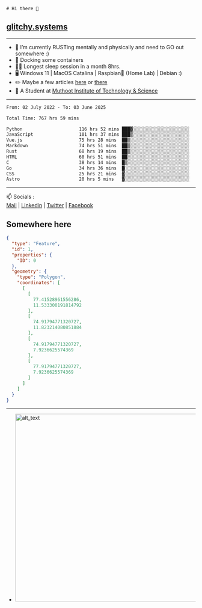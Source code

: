 ```
# Hi there 👋
```
## [glitchy.systems](https://glitchy.systems)
---

- 🌱 I’m currently RUSTing mentally and physically and need to GO out somewhere :)
- 🐋 Docking some containers
- 😶‍🌫️ Longest sleep session in a month 8hrs.
- 🖥️ Windows 11 | MacOS Catalina | Raspbian🥧 (Home Lab) | Debian :)
- ✏️ Maybe a few articles [here](https://medium.com/@advaithnarayanan8) or [there](https://medium.com/@advaithnarayanan8)
- 📑 A Student at [Muthoot Institute of Technology & Science](https://mgmits.ac.in/)



---

<!--START_SECTION:waka-->

```txt
From: 02 July 2022 - To: 03 June 2025

Total Time: 767 hrs 59 mins

Python                     116 hrs 52 mins ███▓░░░░░░░░░░░░░░░░░░░░░   15.22 %
JavaScript                 101 hrs 37 mins ███▒░░░░░░░░░░░░░░░░░░░░░   13.23 %
Vue.js                     75 hrs 28 mins  ██▒░░░░░░░░░░░░░░░░░░░░░░   09.83 %
Markdown                   74 hrs 51 mins  ██▒░░░░░░░░░░░░░░░░░░░░░░   09.75 %
Rust                       68 hrs 19 mins  ██▒░░░░░░░░░░░░░░░░░░░░░░   08.90 %
HTML                       60 hrs 51 mins  ██░░░░░░░░░░░░░░░░░░░░░░░   07.93 %
C                          38 hrs 14 mins  █▒░░░░░░░░░░░░░░░░░░░░░░░   04.98 %
Go                         34 hrs 36 mins  █░░░░░░░░░░░░░░░░░░░░░░░░   04.51 %
CSS                        25 hrs 21 mins  ▓░░░░░░░░░░░░░░░░░░░░░░░░   03.30 %
Astro                      20 hrs 5 mins   ▓░░░░░░░░░░░░░░░░░░░░░░░░   02.62 %
```

<!--END_SECTION:waka-->

---

📫 Socials :<br>
[Mail](mailto:advaith@glitchy.systems) | [Linkedin](https://www.linkedin.com/in/advaith-narayanan-a72152214/) | [Twitter](https://twitter.com/advaithnarayan) | [Facebook](https://screenmessage.com/qinq)

## Somewhere here

```geojson
{
  "type": "Feature",
  "id": 1,
  "properties": {
    "ID": 0
  },
  "geometry": {
    "type": "Polygon",
    "coordinates": [
      [
        [
          77.41528961556286,
          11.533300191814792
        ],
        [
          74.91794771320727,
          11.823214080851884
        ],
        [
          74.91794771320727,
          7.9236625574369
        ],
        [
          77.91794771320727,
          7.9236625574369
        ]
      ]
    ]
  }
}
```


--- 
- [<img alt="alt_text" width="500px" src="https://valid.x86.fr/cache/banner/xv24bv-6.png" />](https://valid.x86.fr/xv24bv)


